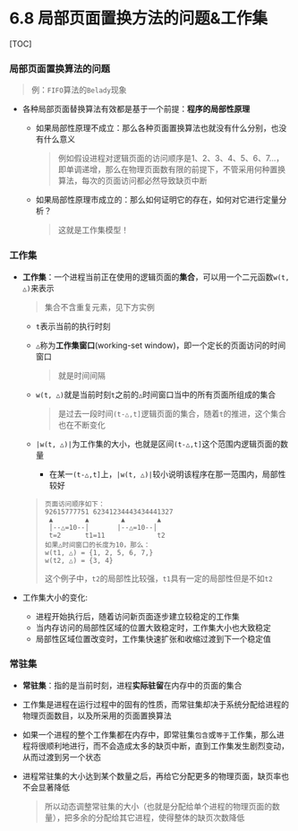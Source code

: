 # 6.8 局部页面置换方法的问题&工作集

[TOC]

### 局部页面置换算法的问题

> 例：`FIFO`算法的`Belady`现象

* 各种局部页面替换算法有效都是基于一个前提：**程序的局部性原理**

  * 如果局部性原理不成立：那么各种页面置换算法也就没有什么分别，也没有什么意义

    > 例如假设进程对逻辑页面的访问顺序是1、2、3、4、5、6、7...，即单调递增，那么在物理页面数有限的前提下，不管采用何种置换算法，每次的页面访问都必然导致缺页中断

  * 如果局部性原理市成立的：那么如何证明它的存在，如何对它进行定量分析？

    > 这就是工作集模型！



### 工作集

* **工作集**：一个进程当前正在使用的逻辑页面的**集合**，可以用一个二元函数`w(t, △)`来表示

  > 集合不含重复元素，见下方实例

  * `t`表示当前的执行时刻

  * `△`称为**工作集窗口**(working-set window)，即一个定长的页面访问的时间窗口

    > 就是时间间隔

  * `w(t, △)`就是当前时刻`t`之前的`△`时间窗口当中的所有页面所组成的集合

    > 是过去一段时间`(t-△,t]`逻辑页面的集合，随着`t`的推进，这个集合也在不断变化

  * `|w(t, △)|`为工作集的大小，也就是区间`(t-△,t]`这个范围内逻辑页面的数量

    * 在某一`(t-△,t]`上，`|w(t, △)|`较小说明该程序在那一范围内，局部性较好

  > ```ascii
  > 页面访问顺序如下：
  > 92615777751 62341234443434441327
  >  ▲        ▲        ▲        ▲          
  >  │--△=10--│       |--△=10--│
  >  t=2      t1=11             t2
  > 如果△时间窗口的长度为10，那么：
  > w(t1, △) = {1, 2, 5, 6, 7,}
  > w(t2, △) = {3, 4}
  > ```
  >
  > 这个例子中，`t2`的局部性比较强，`t1`具有一定的局部性但是不如`t2`

* 工作集大小的变化:
  * 进程开始执行后，随着访问新页面逐步建立较稳定的工作集
  * 当内存访问的局部性区域的位置大致稳定时，工作集大小也大致稳定
  * 局部性区域位置改变时，工作集快速扩张和收缩过渡到下一个稳定值



### 常驻集

* **常驻集**：指的是当前时刻，进程**实际驻留**在内存中的页面的集合

* 工作集是进程在运行过程中的固有的性质，而常驻集却决于系统分配给进程的物理页面数目，以及所采用的页面置换算法

* 如果一个进程的整个工作集都在内存中，即常驻集`包含`或`等于`工作集，那么进程将很顺利地进行，而不会造成太多的缺页中断，直到工作集发生剧烈变动，从而过渡到另一个状态

* 进程常驻集的大小达到某个数量之后，再给它分配更多的物理页面，缺页率也不会显著降低

  > 所以动态调整常驻集的大小（也就是分配给单个进程的物理页面的数量），把多余的分配给其它进程，使得整体的缺页次数降低

